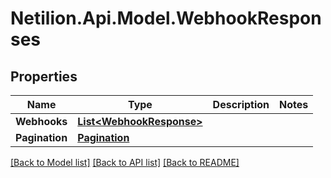 # Netilion.Api.Model.WebhookResponses
## Properties

Name | Type | Description | Notes
------------ | ------------- | ------------- | -------------
**Webhooks** | [**List&lt;WebhookResponse&gt;**](WebhookResponse.md) |  | 
**Pagination** | [**Pagination**](Pagination.md) |  | 

[[Back to Model list]](../README.md#documentation-for-models) [[Back to API list]](../README.md#documentation-for-api-endpoints) [[Back to README]](../README.md)

